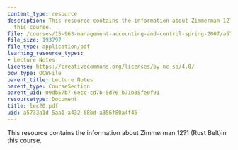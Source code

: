 ```yaml
---
content_type: resource
description: This resource contains the information about Zimmerman 12?1 (Rust Belt)in
  this course.
file: /courses/15-963-management-accounting-and-control-spring-2007/a5733a1d5aa1a43268bda356f80a4f46_lec20.pdf
file_size: 193797
file_type: application/pdf
learning_resource_types:
- Lecture Notes
license: https://creativecommons.org/licenses/by-nc-sa/4.0/
ocw_type: OCWFile
parent_title: Lecture Notes
parent_type: CourseSection
parent_uid: 09db57b7-6ecc-cd7b-5d76-b71b35fe0f91
resourcetype: Document
title: lec20.pdf
uid: a5733a1d-5aa1-a432-68bd-a356f80a4f46
---
```

This resource contains the information about Zimmerman 12?1 (Rust Belt)in this course.